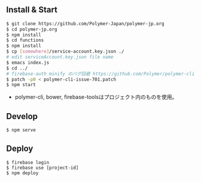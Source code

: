## Install & Start

```bash
$ git clone https://github.com/Polymer-Japan/polymer-jp.org
$ cd polymer-jp.org
$ npm install
$ cd functions
$ npm install
$ cp [somewhere]/service-account.key.json ./
# edit serviceAccount.key.json file name
$ emacs index.js
$ cd ../
# firebase-auth minify のバグ回避 https://github.com/Polymer/polymer-cli/issues/701
$ patch -p0 < polymer-cli-issue-701.patch
$ npm start
```

- polymer-cli, bower, firebase-toolsはプロジェクト内のものを使用。

## Develop

```bash
$ npm serve
```

## Deploy

```
$ firebase login
$ firebase use [project-id]
$ npm deploy
```
